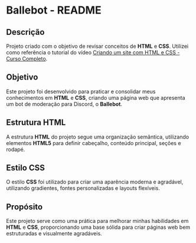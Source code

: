 # Ballebot - README

## Descrição

Projeto criado com o objetivo de revisar conceitos de **HTML** e **CSS**. Utilizei como referência o tutorial do vídeo [Criando um site com HTML e CSS - Curso Completo](https://www.youtube.com/watch?v=llF6vD-RljE&t=2302s).

## Objetivo

Este projeto foi desenvolvido para praticar e consolidar meus conhecimentos em **HTML** e **CSS**, criando uma página web que apresenta um bot de moderação para Discord, o **Ballebot**.

## Estrutura HTML

A estrutura **HTML** do projeto segue uma organização semântica, utilizando elementos **HTML5** para definir cabeçalho, conteúdo principal, seções e rodapé.

## Estilo CSS

O estilo **CSS** foi utilizado para criar uma aparência moderna e agradável, utilizando gradientes, fontes personalizadas e layouts flexíveis.

## Propósito

Este projeto serve como uma prática para melhorar minhas habilidades em **HTML** e **CSS**, proporcionando uma base sólida para criar páginas web bem estruturadas e visualmente agradáveis.
